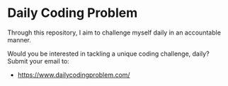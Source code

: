 # Daily Coding Problem

Through this repository, I aim to challenge myself daily in an accountable manner.

Would you be interested in tackling a unique coding challenge, daily? Submit your email to:
* https://www.dailycodingproblem.com/
